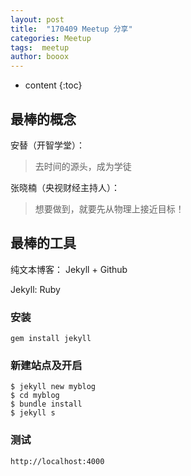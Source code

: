 ```yaml
---
layout: post
title:  "170409 Meetup 分享"
categories: Meetup
tags:  meetup
author: booox
---
```


* content
{:toc}


## 最棒的概念

安替（开智学堂）：

> 去时间的源头，成为学徒

张晓楠（央视财经主持人）：

> 想要做到，就要先从物理上接近目标！


## 最棒的工具

纯文本博客： Jekyll + Github

Jekyll: Ruby

### 安装

`gem install jekyll`

### 新建站点及开启

```
$ jekyll new myblog
$ cd myblog
$ bundle install
$ jekyll s
```

### 测试

`http://localhost:4000`
